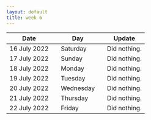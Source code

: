 ```yaml
---
layout: default
title: week 6
---
```


|Date        ||Day          ||Update
| -----------|-|------------|-|-------------|
16 July 2022 ||Saturday        ||  Did nothing.
17 July 2022 ||Sunday        ||  Did nothing.
18 July 2022 ||Monday        ||  Did nothing.
19 July 2022 ||Tuesday        ||  Did nothing.
20 July 2022 ||Wednesday        ||  Did nothing.
21 July 2022 ||Thursday        ||  Did nothing.
22 July 2022 ||Friday        ||  Did nothing.